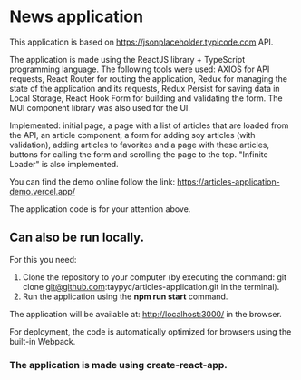 # News application

This application is based on <https://jsonplaceholder.typicode.com> API.

The application is made using the ReactJS library + TypeScript programming language. The following tools were used: AXIOS for API requests, React Router for routing the application, Redux for managing the state of the application and its requests, Redux Persist for saving data in Local Storage, React Hook Form for building and validating the form. The MUI component library was also used for the UI.

Implemented: initial page, a page with a list of articles that are loaded from the API, an article component, a form for adding soy articles (with validation), adding articles to favorites and a page with these articles, buttons for calling the form and scrolling the page to the top. "Infinite Loader" is also implemented.

You can find the demo online follow the link: <https://articles-application-demo.vercel.app/>

The application code is for your attention above.

## Can also be run locally.

For this you need:

1. Clone the repository to your computer (by executing the command: git clone <git@github.com>:taypyc/articles-application.git in the terminal).
2. Run the application using the <b>npm run start</b> command.

The application will be available at: <http://localhost:3000/> in the browser.

For deployment, the code is automatically optimized for browsers using the built-in Webpack.

### The application is made using create-react-app.
